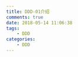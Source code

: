 ```yaml
---
title: DDD-01介绍
comments: true
date: 2018-05-14 11:06:38
tags:
    - DDD
categories:
    - DDD
---
```

